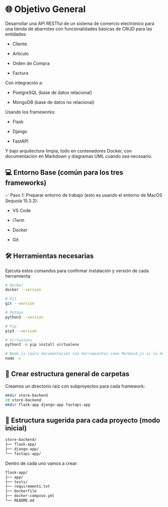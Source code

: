 # 🌐 Objetivo General

Desarrollar una API RESTful de un sistema de comercio electrónico para una tienda de abarrotes con funcionalidades
básicas de CRUD para las entidades:

- Cliente

- Artículo

- Orden de Compra

- Factura

Con integración a:

- PostgreSQL (base de datos relacional)

- MongoDB (base de datos no relacional)

Usando los frameworks:

- Flask

- Django

- FastAPI

Y bajo arquitectura limpia, todo en contenedores Docker, con documentación en Markdown y diagramas UML cuando sea
necesario.

## 💻 Entorno Base (común para los tres frameworks)

✅ Paso 1: Preparar entorno de trabajo (esto es usando el entorno de MacOS Sequoia 15.3.2):

- VS Code

- iTerm

- Docker

- Git

## 🛠️ Herramientas necesarias

Ejecuta estos comandos para confirmar instalación y versión de cada herramienta:

```bash
# Docker
docker --version

# Git
git --version

# Python
python3 --version

# Pip
pip3 --version

# Virtualenv
python3 -m pip install virtualenv

# Node.js (para documentación con herramientas como Mermaid.js si lo deseas)
node -v

```

## 🧰 Crear estructura general de carpetas

Creamos un directorio raíz con subproyectos para cada framework:

```bash
mkdir store-backend
cd store-backend
mkdir flask-app django-app fastapi-app

```

## 📂 Estructura sugerida para cada proyecto (modo inicial)

```bash
store-backend/
├── flask-app/
├── django-app/
└── fastapi-app/

```

Dentro de cada uno vamos a crear:

```bash
flask-app/
├── app/
├── tests/
├── requirements.txt
├── Dockerfile
├── docker-compose.yml
└── README.md

```

